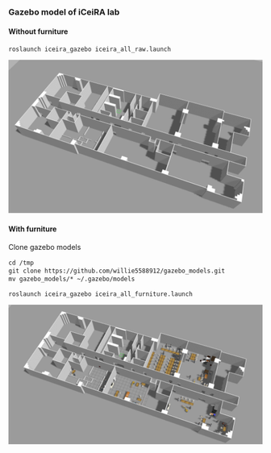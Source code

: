 ### Gazebo model of iCeiRA lab
#### Without furniture
```
roslaunch iceira_gazebo iceira_all_raw.launch
```
![iCeiRA](images/iceira_raw.png)

#### With furniture
Clone gazebo models
```
cd /tmp
git clone https://github.com/willie5588912/gazebo_models.git
mv gazebo_models/* ~/.gazebo/models
```
```
roslaunch iceira_gazebo iceira_all_furniture.launch
```
![iCeiRA](images/iceira_furniture.png)
